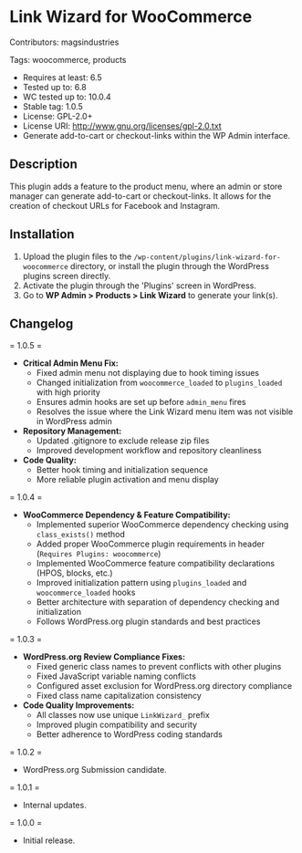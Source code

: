 # Link Wizard for WooCommerce
Contributors: magsindustries

Tags: woocommerce, products


- Requires at least: 6.5
- Tested up to: 6.8
- WC tested up to: 10.0.4
- Stable tag: 1.0.5
- License: GPL-2.0+
- License URI: http://www.gnu.org/licenses/gpl-2.0.txt
- Generate add-to-cart or checkout-links within the WP Admin interface.

## Description
This plugin adds a feature to the product menu, where an admin or store manager can generate add-to-cart or checkout-links. It allows for the creation of checkout URLs for Facebook and Instagram.


## Installation 
1. Upload the plugin files to the `/wp-content/plugins/link-wizard-for-woocommerce` directory, or install the plugin through the WordPress plugins screen directly.
2. Activate the plugin through the 'Plugins' screen in WordPress.
3. Go to **WP Admin > Products > Link Wizard** to generate your link(s).

## Changelog 
= 1.0.5 =
- **Critical Admin Menu Fix:**
  - Fixed admin menu not displaying due to hook timing issues
  - Changed initialization from `woocommerce_loaded` to `plugins_loaded` with high priority
  - Ensures admin hooks are set up before `admin_menu` fires
  - Resolves the issue where the Link Wizard menu item was not visible in WordPress admin
- **Repository Management:**
  - Updated .gitignore to exclude release zip files
  - Improved development workflow and repository cleanliness
- **Code Quality:**
  - Better hook timing and initialization sequence
  - More reliable plugin activation and menu display

= 1.0.4 =
- **WooCommerce Dependency & Feature Compatibility:**
  - Implemented superior WooCommerce dependency checking using `class_exists()` method
  - Added proper WooCommerce plugin requirements in header (`Requires Plugins: woocommerce`)
  - Implemented WooCommerce feature compatibility declarations (HPOS, blocks, etc.)
  - Improved initialization pattern using `plugins_loaded` and `woocommerce_loaded` hooks
  - Better architecture with separation of dependency checking and initialization
  - Follows WordPress.org plugin standards and best practices

= 1.0.3 =
- **WordPress.org Review Compliance Fixes:**
  - Fixed generic class names to prevent conflicts with other plugins
  - Fixed JavaScript variable naming conflicts
  - Configured asset exclusion for WordPress.org directory compliance
  - Fixed class name capitalization consistency
- **Code Quality Improvements:**
  - All classes now use unique `LinkWizard_` prefix
  - Improved plugin compatibility and security
  - Better adherence to WordPress coding standards

= 1.0.2 =
- WordPress.org Submission candidate.

= 1.0.1 =
- Internal updates.

= 1.0.0 =
- Initial release.
